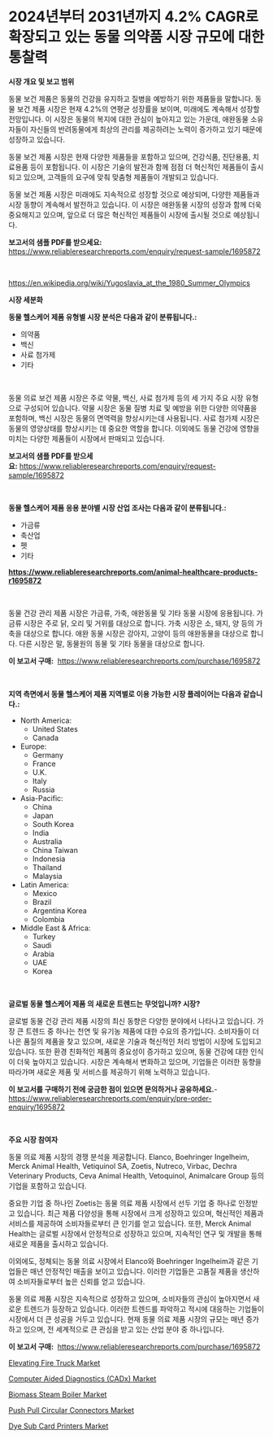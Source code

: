 <p><h1>2024년부터 2031년까지 4.2% CAGR로 확장되고 있는 동물 의약품 시장 규모에 대한 통찰력</h1></p><p><strong>시장 개요 및 보고 범위</strong></p>
<p><p>동물 보건 제품은 동물의 건강을 유지하고 질병을 예방하기 위한 제품들을 말합니다. 동물 보건 제품 시장은 현재 4.2%의 연평균 성장률을 보이며, 미래에도 계속해서 성장할 전망입니다. 이 시장은 동물의 복지에 대한 관심이 높아지고 있는 가운데, 애완동물 소유자들이 자신들의 반려동물에게 최상의 관리를 제공하려는 노력이 증가하고 있기 때문에 성장하고 있습니다.</p><p>동물 보건 제품 시장은 현재 다양한 제품들을 포함하고 있으며, 건강식품, 진단용품, 치료용품 등이 포함됩니다. 이 시장은 기술의 발전과 함께 점점 더 혁신적인 제품들이 출시되고 있으며, 고객들의 요구에 맞춰 맞춤형 제품들이 개발되고 있습니다.</p><p>동물 보건 제품 시장은 미래에도 지속적으로 성장할 것으로 예상되며, 다양한 제품들과 시장 동향이 계속해서 발전하고 있습니다. 이 시장은 애완동물 시장의 성장과 함께 더욱 중요해지고 있으며, 앞으로 더 많은 혁신적인 제품들이 시장에 출시될 것으로 예상됩니다.</p></p>
<p><strong>보고서의 샘플 PDF를 받으세요:</strong> <a href="https://www.reliableresearchreports.com/enquiry/request-sample/1695872">https://www.reliableresearchreports.com/enquiry/request-sample/1695872</a></p>
<p>&nbsp;</p>
<p><a href="https://en.wikipedia.org/wiki/Yugoslavia_at_the_1980_Summer_Olympics">https://en.wikipedia.org/wiki/Yugoslavia_at_the_1980_Summer_Olympics</a></p>
<p><strong>시장 세분화</strong></p>
<p><strong>동물 헬스케어 제품 유형별 시장 분석은 다음과 같이 분류됩니다.:</strong></p>
<p><ul><li>의약품</li><li>백신</li><li>사료 첨가제</li><li>기타</li></ul></p>
<p>&nbsp;</p>
<p><p>동물 의료 보건 제품 시장은 주로 약물, 백신, 사료 첨가제 등의 세 가지 주요 시장 유형으로 구성되어 있습니다. 약물 시장은 동물 질병 치료 및 예방을 위한 다양한 의약품을 포함하며, 백신 시장은 동물의 면역력을 향상시키는데 사용됩니다. 사료 첨가제 시장은 동물의 영양상태를 향상시키는 데 중요한 역할을 합니다. 이외에도 동물 건강에 영향을 미치는 다양한 제품들이 시장에서 판매되고 있습니다.</p></p>
<p><strong>보고서의 샘플 PDF를 받으세요:</strong>&nbsp;<a href="https://www.reliableresearchreports.com/enquiry/request-sample/1695872">https://www.reliableresearchreports.com/enquiry/request-sample/1695872</a></p>
<p>&nbsp;</p>
<p><strong> 동물 헬스케어 제품 응용 분야별 시장 산업 조사는 다음과 같이 분류됩니다.:</strong></p>
<p><ul><li>가금류</li><li>축산업</li><li>펫</li><li>기타</li></ul></p>
<p><strong><a href="https://www.reliableresearchreports.com/animal-healthcare-products-r1695872">https://www.reliableresearchreports.com/animal-healthcare-products-r1695872</a></strong></p>
<p>&nbsp;</p>
<p><p>동물 건강 관리 제품 시장은 가금류, 가축, 애완동물 및 기타 동물 시장에 응용됩니다. 가금류 시장은 주로 닭, 오리 및 거위를 대상으로 합니다. 가축 시장은 소, 돼지, 양 등의 가축을 대상으로 합니다. 애완 동물 시장은 강아지, 고양이 등의 애완동물을 대상으로 합니다. 다른 시장은 말, 동물원의 동물 및 기타 동물을 대상으로 합니다.</p></p>
<p><strong>이 보고서 구매:</strong>&nbsp; <a href="https://www.reliableresearchreports.com/purchase/1695872">https://www.reliableresearchreports.com/purchase/1695872</a></p>
<p>&nbsp;</p>
<p><strong>지역 측면에서 동물 헬스케어 제품 지역별로 이용 가능한 시장 플레이어는 다음과 같습니다.:</strong></p>
<p><ul>
    <li>
        North America:
        <ul>
            <li>United States</li>
            <li>Canada</li>
        </ul>
    </li>
    <li>
        Europe:
        <ul>
            <li>Germany</li>
            <li>France</li>
            <li>U.K.</li>
            <li>Italy</li>
            <li>Russia</li>
        </ul>
    </li>
    <li>
        Asia-Pacific:
        <ul>
            <li>China</li>
            <li>Japan</li>
            <li>South Korea</li>
            <li>India</li>
            <li>Australia</li>
            <li>China Taiwan</li>
            <li>Indonesia</li>
            <li>Thailand</li>
            <li>Malaysia</li>
        </ul>
    </li>
    <li>
        Latin America:
        <ul>
            <li>Mexico</li>
            <li>Brazil</li>
            <li>Argentina Korea</li>
            <li>Colombia</li>
        </ul>
    </li>
    <li>
        Middle East & Africa:
        <ul>
            <li>Turkey</li>
            <li>Saudi</li>
            <li>Arabia</li>
            <li>UAE</li>
            <li>Korea</li>
        </ul>
    </li>
    </ul></p>
<p>&nbsp;</p>
<p><strong>글로벌 동물 헬스케어 제품 의 새로운 트렌드는 무엇입니까? 시장?</strong></p>
<p><p>글로벌 동물 건강 관리 제품 시장의 최신 동향은 다양한 분야에서 나타나고 있습니다. 가장 큰 트렌드 중 하나는 천연 및 유기농 제품에 대한 수요의 증가입니다. 소비자들이 더 나은 품질의 제품을 찾고 있으며, 새로운 기술과 혁신적인 처리 방법이 시장에 도입되고 있습니다. 또한 환경 친화적인 제품의 중요성이 증가하고 있으며, 동물 건강에 대한 인식이 더욱 높아지고 있습니다. 시장은 계속해서 변화하고 있으며, 기업들은 이러한 동향을 따라가며 새로운 제품 및 서비스를 제공하기 위해 노력하고 있습니다.</p></p>
<p><strong>이 보고서를 구매하기 전에 궁금한 점이 있으면 문의하거나 공유하세요.</strong>- <a href="https://www.reliableresearchreports.com/enquiry/pre-order-enquiry/1695872">https://www.reliableresearchreports.com/enquiry/pre-order-enquiry/1695872</a></p>
<p>&nbsp;</p>
<p><strong>주요 시장 참여자</strong></p>
<p><p>동물 의료 제품 시장의 경쟁 분석을 제공합니다. Elanco, Boehringer Ingelheim, Merck Animal Health, Vetiquinol SA, Zoetis, Nutreco, Virbac, Dechra Veterinary Products, Ceva Animal Health, Vetoquinol, Animalcare Group 등의 기업을 포함하고 있습니다. </p><p>중요한 기업 중 하나인 Zoetis는 동물 의료 제품 시장에서 선두 기업 중 하나로 인정받고 있습니다. 최근 제품 다양성을 통해 시장에서 크게 성장하고 있으며, 혁신적인 제품과 서비스를 제공하여 소비자들로부터 큰 인기를 얻고 있습니다. 또한, Merck Animal Health는 글로벌 시장에서 안정적으로 성장하고 있으며, 지속적인 연구 및 개발을 통해 새로운 제품을 출시하고 있습니다.</p><p>이외에도, 정체되는 동물 의료 시장에서 Elanco와 Boehringer Ingelheim과 같은 기업들은 매년 안정적인 매출을 보이고 있습니다. 이러한 기업들은 고품질 제품을 생산하여 소비자들로부터 높은 신뢰를 얻고 있습니다.</p><p>동물 의료 제품 시장은 지속적으로 성장하고 있으며, 소비자들의 관심이 높아지면서 새로운 트렌드가 등장하고 있습니다. 이러한 트렌드를 파악하고 적시에 대응하는 기업들이 시장에서 더 큰 성공을 거두고 있습니다. 현재 동물 의료 제품 시장의 규모는 매년 증가하고 있으며, 전 세계적으로 큰 관심을 받고 있는 산업 분야 중 하나입니다.</p></p>
<p><strong>이 보고서 구매:</strong>&nbsp;&nbsp;<a href="https://www.reliableresearchreports.com/purchase/1695872">https://www.reliableresearchreports.com/purchase/1695872</a></p>
<p><p><a href="https://github.com/sophieinleeds/Market-Research-Report-List-1/blob/main/elevating-fire-truck-market.md">Elevating Fire Truck Market</a></p><p><a href="https://medium.com/@shawnsmithv6981/computer-aided-diagnostics-cadx-market-report-by-product-type-mammography-magnetic-resonance-af1843531d94?postPublishedType=initial">Computer Aided Diagnostics (CADx) Market</a></p><p><a href="https://medium.com/@marcoshoppe2023/comprehensive-analysis-of-the-global-biomass-steam-boiler-market-growth-trends-market-forecasts-b9aebe00371b?postPublishedType=initial">Biomass Steam Boiler Market</a></p><p><a href="https://www.linkedin.com/pulse/push-pull-circular-connectors-market-size-share-amp-trends-fmmbc">Push Pull Circular Connectors Market</a></p><p><a href="https://github.com/nettieBoyle39/Market-Research-Report-List-1/blob/main/dye-sub-card-printers-market.md">Dye Sub Card Printers Market</a></p></p>